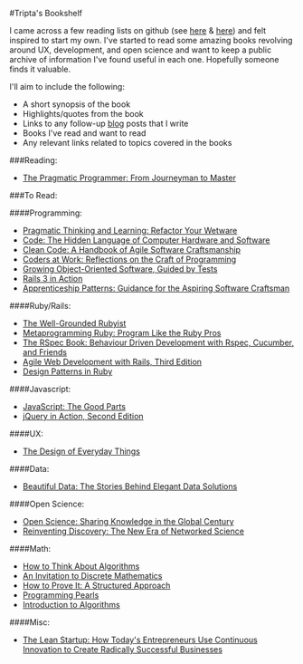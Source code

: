 #Tripta's Bookshelf

I came across a few reading lists on github (see [here](https://github.com/coryschires/reading-list) & [here](https://github.com/DavidRagone/reading_list)) and felt inspired to start my own. I've started to read some amazing books revolving around UX, development, and open science and want to keep a public archive of information I've found useful in each one. Hopefully someone finds it valuable.

I'll aim to include the following:  

- A short synopsis of the book
- Highlights/quotes from the book
- Links to any follow-up [blog](http://triptagupta.tumblr.com/) posts that I write
- Books I've read and want to read
- Any relevant links related to topics covered in the books
  
  
  
###Reading:  

- [The Pragmatic Programmer: From Journeyman to Master](http://www.amazon.com/Pragmatic-Programmer-Journeyman-Master/dp/020161622X)

###To Read:   

####Programming: 
- [Pragmatic Thinking and Learning: Refactor Your Wetware](http://www.amazon.com/Pragmatic-Thinking-Learning-Refactor-Programmers/dp/1934356050)
- [Code: The Hidden Language of Computer Hardware and Software](http://www.amazon.com/Code-Language-Computer-Hardware-Software/dp/0735611319)
- [Clean Code: A Handbook of Agile Software Craftsmanship](http://www.amazon.com/Clean-Code-Handbook-Software-Craftsmanship/dp/0132350882)
- [Coders at Work: Reflections on the Craft of Programming](http://www.amazon.com/Coders-Work-Reflections-Craft-Programming/dp/1430219483)
- [Growing Object-Oriented Software, Guided by Tests](http://www.amazon.com/Growing-Object-Oriented-Software-Guided-Tests/dp/0321503627)
- [Rails 3 in Action](http://www.amazon.com/Rails-3-Action-Ryan-Bigg/dp/1935182277)
- [Apprenticeship Patterns: Guidance for the Aspiring Software Craftsman](http://www.amazon.com/Apprenticeship-Patterns-Guidance-Aspiring-Craftsman/dp/0596518382)

####Ruby/Rails:
- [The Well-Grounded Rubyist](http://www.amazon.com/Well-Grounded-Rubyist-David-Black/dp/1933988657)
- [Metaprogramming Ruby: Program Like the Ruby Pros](http://www.amazon.com/Metaprogramming-Ruby-Program-Like-Pros/dp/1934356476)
- [The RSpec Book: Behaviour Driven Development with Rspec, Cucumber, and Friends](http://www.amazon.com/RSpec-Book-Behaviour-Development-Cucumber/dp/1934356379)
- [Agile Web Development with Rails, Third Edition](http://www.amazon.com/Agile-Development-Rails-Third-Edition/dp/1934356166)
- [Design Patterns in Ruby](http://www.amazon.com/Design-Patterns-Ruby-Russ-Olsen/dp/0321490452)

####Javascript:
- [JavaScript: The Good Parts](http://www.amazon.com/JavaScript-Good-Parts-Douglas-Crockford/dp/0596517742)
- [jQuery in Action, Second Edition](http://www.amazon.com/jQuery-Action-Second-Bear-Bibeault/dp/1935182323)

####UX: 
- [The Design of Everyday Things](http://www.amazon.com/Design-Everyday-Things-Donald-Norman/dp/0465067107)


	
####Data:
- [Beautiful Data: The Stories Behind Elegant Data Solutions](http://www.amazon.com/Beautiful-Data-Stories-Elegant-Solutions/dp/0596157118)
	
	
	
####Open Science: 	
- [Open Science: Sharing Knowledge in the Global Century](http://www.amazon.com/Open-Science-Sharing-Knowledge-Century/dp/0643097635)
- [Reinventing Discovery: The New Era of Networked Science](http://www.amazon.com/Reinventing-Discovery-The-Networked-Science/dp/0691148902)
	
	
####Math: 
- [How to Think About Algorithms](http://www.amazon.com/Think-About-Algorithms-Jeff-Edmonds/dp/0521614104)
- [An Invitation to Discrete Mathematics](http://www.amazon.com/Invitation-Discrete-Mathematics-Jiri-Matousek/dp/0198570430)
- [How to Prove It: A Structured Approach](http://www.amazon.com/How-Prove-It-Structured-Approach/dp/0521675995)
- [Programming Pearls](http://www.amazon.com/Programming-Pearls-2nd-Jon-Bentley/dp/0201657880)
- [Introduction to Algorithms](http://www.amazon.com/Introduction-Algorithms-Thomas-H-Cormen/dp/0262033844)
	
	
	
####Misc: 
- [The Lean Startup: How Today's Entrepreneurs Use Continuous Innovation to Create Radically Successful Businesses](http://www.amazon.com/The-Lean-Startup-Entrepreneurs-Continuous/dp/0307887898)